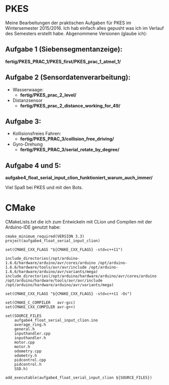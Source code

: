 # PKES
Meine Bearbeitungen der praktischen Aufgaben für PKES im Wintersemester 2015/2016. Ich hab einfach alles gepusht was ich im Verlauf des Semesters erstellt habe.
Abgenommene Versionen (glaube ich):

## Aufgabe **1** (Siebensegmentanzeige):
**fertig/PKES_PRAC_1/PKES_first/PKES_prac_1_atmel_1/**

## Aufgabe **2** (Sensordatenverarbeitung):
* Wasserwaage:
    * **fertig/PKES_prac_2_level/**
* Distanzsensor
    * **fertig/PKES_prac_2_distance_working_for_49/**

## Aufgabe **3**:
* Kollisionsfreies Fahren:
    * **fertig/PKES_PRAC_3/collision_free_driving/**
* Gyro-Drehung
    * **fertig/PKES_PRAC_3/serial_rotate_by_degree/**

## Aufgabe **4** und **5**:
**aufgabe4_float_serial_input_clion_funktioniert_warum_auch_immer/**
   
Viel Spaß bei PKES und mit den Bots.

# CMake 
CMakeLists.txt die ich zum Entwickeln mit CLion und Compilen mit der Arduino-IDE genutzt habe:
```
cmake_minimum_required(VERSION 3.3)
project(aufgabe4_float_serial_input_clion)

set(CMAKE_CXX_FLAGS "${CMAKE_CXX_FLAGS} -std=c++11")

include_directories(/opt/arduino-1.6.6/hardware/arduino/avr/cores/arduino /opt/arduino-1.6.6/hardware/tools/avr/avr/include /opt/arduino-1.6.6/hardware/arduino/avr/variants/mega)
include_directories(/opt/arduino/hardware/arduino/avr/cores/arduino /opt/arduino/hardware/tools/avr/avr/include /opt/arduino/hardware/arduino/avr/variants/mega)

set(CMAKE_CXX_FLAGS "${CMAKE_CXX_FLAGS} -std=c++11 -Os")

set(CMAKE_C_COMPILER   avr-gcc)
set(CMAKE_CXX_COMPILER avr-g++)

set(SOURCE_FILES
    aufgabe4_float_serial_input_clion.ino
    average_ring.h
    general.h
    inputhandler.cpp
    inputhandler.h
    motor.cpp
    motor.h
    odometry.cpp
    odometry.h
    pidcontrol.cpp
    pidcontrol.h
    SSD.h)

add_executable(aufgabe4_float_serial_input_clion ${SOURCE_FILES})
```


